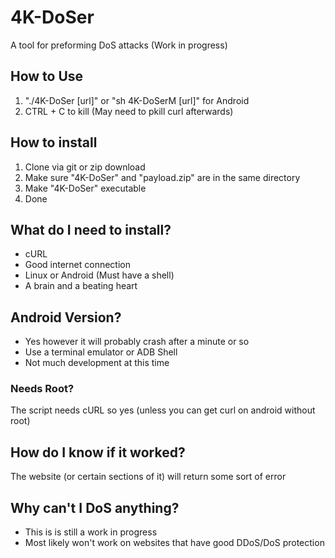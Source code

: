 # 4K-DoSer
A tool for preforming DoS attacks (Work in progress)

## How to Use
1) "./4K-DoSer [url]" or "sh 4K-DoSerM [url]" for Android
2) CTRL + C to kill (May need to pkill curl afterwards)

## How to install
1) Clone via git or zip download
2) Make sure "4K-DoSer" and "payload.zip" are in the same directory
3) Make "4K-DoSer" executable
4) Done

## What do I need to install?
+ cURL
+ Good internet connection
+ Linux or Android (Must have a shell)
+ A brain and a beating heart

## Android Version?
+ Yes however it will probably crash after a minute or so
+ Use a terminal emulator or ADB Shell
+ Not much development at this time
### Needs Root?
The script needs cURL so yes (unless you can get curl on android without root)

## How do I know if it worked?
The website (or certain sections of it) will return some sort of error

## Why can't I DoS anything?
+ This is is still a work in progress
+ Most likely won't work on websites that have good DDoS/DoS protection
